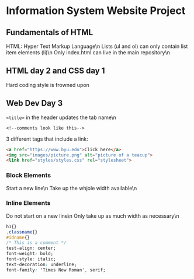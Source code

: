 # Information System Website Project

## Fundamentals of HTML

HTML: Hyper Text Markup Language\n
Lists (ul and ol) can only contain list item elements (li)\n
Only index.html can live in the main repository\n

## HTML day 2 and CSS day 1

Hard coding style is frowned upon

## Web Dev Day 3

`<title>` in the header updates the tab name\n

`<!--comments look like this-->`

3 different tags that include a link:

```html
<a href="https://www.byu.edu">Click here</a>
<img src="images/picture.png" alt="picture of a teacup">
<link href="styles/styles.css" rel="stylesheet">
```

### Block Elements

Start a new line\n
Take up the whjole width available\n

### Inline Elements

Do not start on a new line\n
Only take up as much width as necessary\n

```css
h1{}
.classname{}
#idname{}
/* This is a comment */
test-align: center;
font-weight: bold;
font-style: italic;
text-decoration: underline;
font-family: 'Times New Roman', serif;
```
